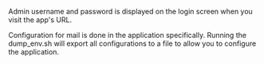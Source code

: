 Admin username and password is displayed on the login screen when you visit the app's URL. 

Configuration for mail is done in the application specifically. Running the dump_env.sh will 
export all configurations to a file to allow you to configure the application.